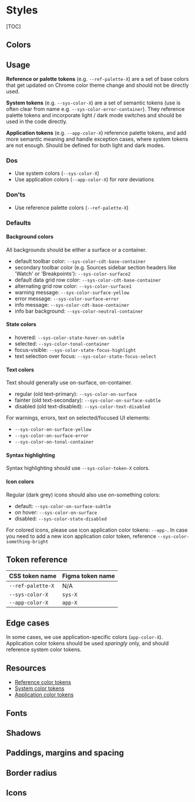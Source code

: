 # Styles

[TOC]

## Colors

## Usage
**Reference or palette tokens** (e.g. `--ref-palette-X`) are a set of base colors that get updated on Chrome color theme change and should not be directly used.

**System tokens** (e.g. `--sys-color-X`) are a set of semantic tokens (use is often clear from name e.g. `--sys-color-error-container`). They reference palette tokens and incorporate light / dark mode switches and should be used in the code directly.

**Application tokens** (e.g. `--app-color-X`) reference palette tokens, and add more semantic meaning and handle exception cases, where system tokens are not enough. Should be defined for both light and dark modes.

### Dos
* Use system colors (`--sys-color-X`)
* Use application colors (`--app-color-X`) for *rare* deviations

### Don'ts
* Use reference palette colors (`--ref-palette-X`)

### Defaults

#### Background colors

All backgrounds should be either a surface or a container.

* default toolbar color: `--sys-color-cdt-base-container`
* secondary toolbar color (e.g. Sources sidebar section headers like 'Watch' or 'Breakpoints'): `--sys-color-surface2`
* default data grid row color: `--sys-color-cdt-base-container`
* alternating grid row color: `--sys-color-surface1`
* warning message: `--sys-color-surface-yellow`
* error message: `--sys-color-surface-error`
* info message: `--sys-color-cdt-base-container`
* info bar background: `--sys-color-neutral-container`

#### State colors

* hovered: `--sys-color-state-hover-on-subtle`
* selected: `--sys-color-tonal-container`
* focus-visible: `--sys-color-state-focus-highlight`
* text selection over focus: `--sys-color-state-focus-select`

#### Text colors

Text should generally use on-surface, on-container.

* regular (old text-primary): `--sys-color-on-surface`
* fainter (old text-secondary): `--sys-color-on-surface-subtle`
* disabled (old text-disabled): `--sys-color-text-disabled`

For warnings, errors, text on selected/focused UI elements:
* `--sys-color-on-surface-yellow`
* `--sys-color-on-surface-error`
* `--sys-color-on-tonal-container`

#### Syntax highlighting

Syntax highlighting should use `--sys-color-token-X` colors.

#### Icon colors

Regular (dark grey) icons should also use on-something colors:

* default: `--sys-color-on-surface-subtle`
* on hover: `--sys-color-on-surface`
* disabled: `--sys-color-state-disabled`

For colored icons, please use icon application color tokens: `--app-`. In case you need to add a new icon application color token, reference `--sys-color-something-bright`

## Token reference
| CSS token name         | Figma token name |
| ---------------------- | -----------      |
| `--ref-palette-X`      | N/A              |
| `--sys-color-X`        | `sys-X`          |
| `--app-color-X`        | `app-X`          |

## Edge cases
In some cases, we use application-specific colors (`app-color-X`). Application color tokens should be used *sparingly* only, and should reference system color tokens.

## Resources
* [Reference color tokens](https://source.chromium.org/chromium/chromium/src/+/main:third_party/devtools-frontend/src/front_end/ui/legacy/tokens.css)
* [System color tokens](https://source.chromium.org/chromium/chromium/src/+/main:third_party/devtools-frontend/src/front_end/ui/legacy/themeColors.css)
* [Application color tokens](https://source.chromium.org/chromium/chromium/src/+/main:third_party/devtools-frontend/src/front_end/ui/legacy/applicationColorTokens.css)



## Fonts

## Shadows

## Paddings, margins and spacing

## Border radius

## Icons